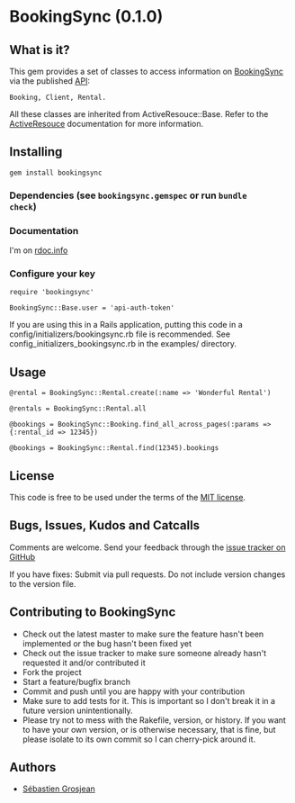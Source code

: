 # BookingSync (0.1.0)

## What is it?

This gem provides a set of classes to access information on [BookingSync][bs] via the published [API][api]:

    Booking, Client, Rental.

All these classes are inherited from ActiveResouce::Base. Refer to the [ActiveResouce][ar] documentation for more information.

## Installing

    gem install bookingsync

### Dependencies (see <code>bookingsync.gemspec</code> or run <code>bundle check</code>)

### Documentation

  I'm on [rdoc.info][rdoc]

### Configure your key
    
    require 'bookingsync'
    
    BookingSync::Base.user = 'api-auth-token'

If you are using this in a Rails application, putting this code in a config/initializers/bookingsync.rb
file is recommended. See config_initializers_bookingsync.rb in the examples/ directory.

## Usage

    @rental = BookingSync::Rental.create(:name => 'Wonderful Rental')
    
    @rentals = BookingSync::Rental.all
    
    @bookings = BookingSync::Booking.find_all_across_pages(:params => {:rental_id => 12345})
    
    @bookings = BookingSync::Rental.find(12345).bookings

## License

This code is free to be used under the terms of the [MIT license][mit].

## Bugs, Issues, Kudos and Catcalls

Comments are welcome. Send your feedback through the [issue tracker on GitHub][i]

If you have fixes: Submit via pull requests. Do not include version changes to the 
version file.

## Contributing to BookingSync
 
* Check out the latest master to make sure the feature hasn't been implemented or the bug hasn't been fixed yet
* Check out the issue tracker to make sure someone already hasn't requested it and/or contributed it
* Fork the project
* Start a feature/bugfix branch
* Commit and push until you are happy with your contribution
* Make sure to add tests for it. This is important so I don't break it in a future version unintentionally.
* Please try not to mess with the Rakefile, version, or history. If you want to have your own version, or is otherwise necessary, that is fine, but please isolate to its own commit so I can cherry-pick around it.

## Authors

* [Sébastien Grosjean][zencocoon]


[api]: http://www.bookingsync.com/en/documentation/api
[ar]: http://api.rubyonrails.org/classes/ActiveResource/Base.html
[bs]:  http://www.bookingsync.com
[rdoc]: http://rdoc.info/github/BookingSync/bookingsync-ruby/master/frames
[mit]:http://www.opensource.org/licenses/mit-license.php
[i]:  https://github.com/BookingSync/bookingsync-ruby/issues
[zencocoon]: https://github.com/ZenCocoon

